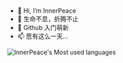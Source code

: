 - 👋 Hi, I’m InnerPeace
- 👀 生命不息，折腾不止
- 🌱 Github 入门萌新
- 📫 愿有这么一天...

![InnerPeace's Most used languages](https://github-readme-stats.vercel.app/api/top-langs/?username=MasterJobSteam&layout=compact&hide_border=true&langs_count=10)

<!---
MasterJobSteam/MasterJobSteam is a ✨ special ✨ repository because its `README.md` (this file) appears on your GitHub profile.
You can click the Preview link to take a look at your changes.
--->
